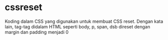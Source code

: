 # cssreset
Koding dalam CSS yang digunakan untuk membuat CSS reset. Dengan kata lain, tag-tag didalam HTML seperti body, p, span, dsb direset dengan margin dan padding menjadi 0
